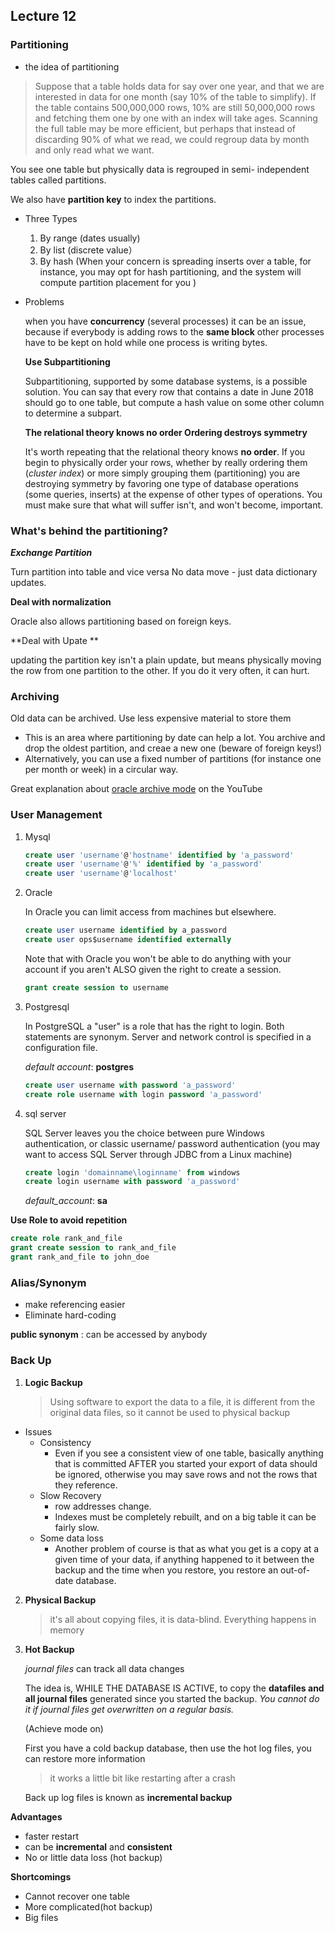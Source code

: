 ## Lecture 12

### Partitioning

* the idea of partitioning

> Suppose that a table holds data for say over one year, and that we are interested in data for one month (say 10% of the table to simplify). If the table contains 500,000,000 rows, 10% are still 50,000,000 rows and fetching them one by one with an index will take ages. Scanning the full table may be more efficient, but perhaps that instead of discarding 90% of what we read, we could regroup data by month and only read what we want. 

You see one table but physically data is regrouped in semi- independent tables called partitions. 

We also have **partition key** to index the partitions.

* Three Types

  1. By range (dates usually)
  2. By list (discrete value）
  3. By hash (When your concern is spreading inserts over a table, for instance, you may opt for hash partitioning, and the system will compute partition placement for you )

* Problems

  when you have **concurrency** (several processes) it can be an issue, because if everybody is adding rows to the **same block** other processes have to be kept on hold while one process is writing bytes. 

  **Use Subpartitioning**

  Subpartitioning, supported by some database systems, is a possible solution. You can say that every row that contains a date in June 2018 should go to one table, but compute a hash value on some other column to determine a subpart. 

  **The relational theory knows no order Ordering destroys symmetry**

  It's worth repeating that the relational theory knows **no order**. If you begin to physically order your rows, whether by really ordering them (_cluster index_) or more simply grouping them (partitioning) you are destroying symmetry by favoring one type of database operations (some queries, inserts) at the expense of other types of operations. You must make sure that what will suffer isn't, and won't become, important. 

### What's behind the partitioning?

***Exchange Partition***

Turn partition into table and vice versa No data move - just data dictionary updates. 

**Deal with normalization**

Oracle also allows partitioning based on foreign keys.

**Deal with Upate **

updating the partition key isn't a plain update, but means physically moving the row from one partition to the other. If you do it very often, it can hurt.

### Archiving

Old data can be archived. Use less expensive material to store them

* This is an area where partitioning by date can help a lot. You archive and drop the oldest partition, and creae a new one (beware of foreign keys!) 
* Alternatively, you can use a fixed number of partitions (for instance one per month or week) in a circular way. 

Great explanation about [oracle archive mode](https://www.youtube.com/watch?v=NYIZ_pR2asU) on the YouTube

### User Management

1. Mysql

   ```sql
   create user 'username'@'hostname' identified by 'a_password'
   create user 'username'@'%' identified by 'a_password'
   create user 'username'@'localhost' 
   ```

   

2. Oracle

   In Oracle you can limit access from machines but elsewhere.  

   ```sql
   create user username identified by a_password
   create user ops$username identified externally
   ```

   Note that with Oracle you won't be able to do anything with your account if you aren't ALSO given the right to create a session. 

   ```sql
   grant create session to username
   ```

3. Postgresql

   In PostgreSQL a "user" is a role that has the right to login. Both statements are synonym.  Server and network control is specified in a configuration file. 

   _default account_: **postgres**

   ```sql
   create user username with password 'a_password'
   create role username with login password 'a_password'
   ```

4. sql server

   SQL Server leaves you the choice between pure Windows authentication, or classic username/ password authentication (you may want to access SQL Server through JDBC from a Linux machine) 

   ```sql
   create login 'domainname\loginname' from windows 
   create login username with password 'a_password'
   ```

   _default_account_: **sa**

**Use Role to avoid repetition**

```sql
create role rank_and_file
grant create session to rank_and_file
grant rank_and_file to john_doe
```

### Alias/Synonym

* make referencing easier
* Eliminate hard-coding

**public synonym** : can be accessed by anybody

### Back Up

1. **Logic Backup**

   > Using software to export the data to a file, it is different from the original data files, so it cannot be used to physical backup

* Issues
  * Consistency
    * Even if you see a consistent view of one table, basically anything that is committed AFTER you started your export of data  should be ignored, otherwise you may save rows and not the rows that they reference. 
  * Slow Recovery
    *  row addresses change. 
    * Indexes must be completely rebuilt, and on a big table it can be fairly slow. 
  * Some data loss
    * Another problem of course is that as what you get is a copy at a given time of your data, if anything happened to it between the backup and the time when you restore, you restore an out-of-date database. 

2. **Physical Backup**

   > it's all about copying files, it is data-blind. Everything happens in memory

3. **Hot Backup**

   _journal files_ can track all data changes

   The idea is, WHILE THE DATABASE IS ACTIVE, to copy the **datafiles and all journal files** generated since you started the backup. _You cannot do it if journal files get overwritten on a regular basis._

   (Achieve mode on)

   First you have a cold backup database, then use the hot log files, you can restore more information

   > it works a little bit like restarting after a crash

   Back up log files is known as **incremental backup**


**Advantages**

* faster restart
* can be **incremental** and **consistent**
* No or little data loss (hot backup)

**Shortcomings**

* Cannot recover one table
* More complicated(hot backup)
* Big files

